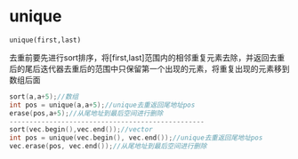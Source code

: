 # unique

`unique(first,last)`

去重前要先进行sort排序，将[first,last]范围内的相邻重复元素去除，并返回去重后的尾后迭代器去重后的范围中只保留第一个出现的元素，将重复出现的元素移到数组后面

```c++
sort(a,a+5);//数组
int pos = unique(a,a+5);//unique去重返回尾地址pos
erase(pos,a+5);//从尾地址到最后空间进行删除
-------------------------------------------------
sort(vec.begin(),vec.end());//vector
int pos = unique(vec.begin(), vec.end());//unique去重返回尾地址pos
vec.erase(pos, vec.end());//从尾地址到最后空间进行删除
```

